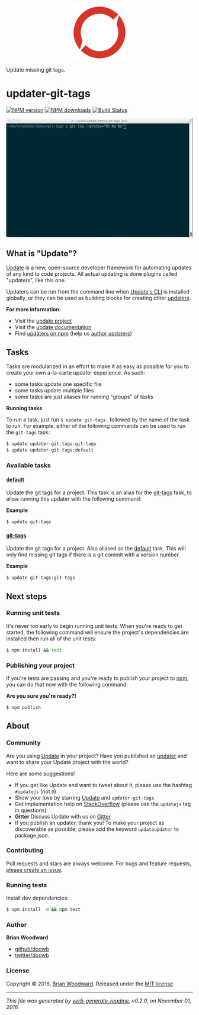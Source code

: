 <p align="center">

<a href="https://github.com/update/update">
<img height="150" width="150" src="https://raw.githubusercontent.com/update/update/master/docs/logo.png">
</a>
</p>

Update missing git tags.

# updater-git-tags

[![NPM version](https://img.shields.io/npm/v/updater-git-tags.svg?style=flat)](https://www.npmjs.com/package/updater-git-tags) [![NPM downloads](https://img.shields.io/npm/dm/updater-git-tags.svg?style=flat)](https://npmjs.org/package/updater-git-tags) [![Build Status](https://img.shields.io/travis/update/updater-git-tags.svg?style=flat)](https://travis-ci.org/update/updater-git-tags)

![updater-git-tags demo](https://raw.githubusercontent.com/update/updater-git-tags/master/docs/demo.gif)

## What is "Update"?

[Update](https://github.com/update/update) is a new, open-source developer framework for automating updates of any kind to code projects. All actual updating is done plugins called "updaters", like this one.

Updaters can be run from the command line when [Update's CLI](https://github.com/update/update/blob/master/docs/installing-the-cli.md) is installed globally, or they can be used as building blocks for creating other [updaters](https://github.com/update/update/blob/master/docs/updaters.md).

**For more information:**

* Visit the [update project](https://github.com/update/update)
* Visit the [update documentation](https://github.com/update/update/blob/master/docs/)
* Find [updaters on npm](https://www.npmjs.com/browse/keyword/update-updater) (help us [author updaters](https://github.com/update/update/blob/master/docs/updaters.md))

## Tasks

Tasks are modularized in an effort to make it as easy as possible for you to create your own a-la-carte updater experience. As such:

* some tasks update one specific file
* some tasks update multiple files
* some tasks are just aliases for running "groups" of tasks

**Running tasks**

To run a task, just run `$ update git-tags:` followed by the name of the task to run. For example, either of the following commands can be used to run the `git-tags` task:

```sh
$ update updater-git-tags:git-tags
$ update updater-git-tags:default
```

### Available tasks

#### [default](updatefile.js#L19)

Update the git tags for a project. This task is an alias for the [git-tags](#git-tags) task, to allow running this updater with the following command:

**Example**

```sh
$ update git-tags
```

#### [git-tags](updatefile.js#L32)

Update the git tags for a project. Also aliased as the [default](#default) task. This will only find missing git tags if there is a git commit with a version number.

**Example**

```sh
$ update git-tags:git-tags
```

## Next steps

### Running unit tests

It's never too early to begin running unit tests. When you're ready to get started, the following command will ensure the project's dependencies are installed then run all of the unit tests:

```sh
$ npm install && test
```

### Publishing your project

If you're tests are passing and you're ready to publish your project to [npm](https://www.npmjs.com), you can do that now with the following command:

**Are you sure you're ready?!**

```sh
$ npm publish
```

## About

### Community

Are you using [Update](https://github.com/update/update) in your project? Have you published an [updater](https://github.com/update/update/blob/master/docs/updaters.md) and want to share your Update project with the world?

Here are some suggestions!

* If you get like Update and want to tweet about it, please use the hashtag `#updatejs` (not `@`)
* Show your love by starring [Update](https://github.com/update/update) and `updater-git-tags`
* Get implementation help on [StackOverflow](http://stackoverflow.com/questions/tagged/update) (please use the `updatejs` tag in questions)
* **Gitter** Discuss Update with us on [Gitter](https://gitter.im/update/update)
* If you publish an updater, thank you! To make your project as discoverable as possible, please add the keyword `updateupdater` to package.json.

### Contributing

Pull requests and stars are always welcome. For bugs and feature requests, [please create an issue](../../issues/new).

### Running tests

Install dev dependencies:

```sh
$ npm install -d && npm test
```

### Author

**Brian Woodward**

* [github/doowb](https://github.com/doowb)
* [twitter/doowb](http://twitter.com/doowb)

### License

Copyright © 2016, [Brian Woodward](https://github.com/doowb).
Released under the [MIT license](LICENSE).

***

_This file was generated by [verb-generate-readme](https://github.com/verbose/verb-generate-readme), v0.2.0, on November 01, 2016._